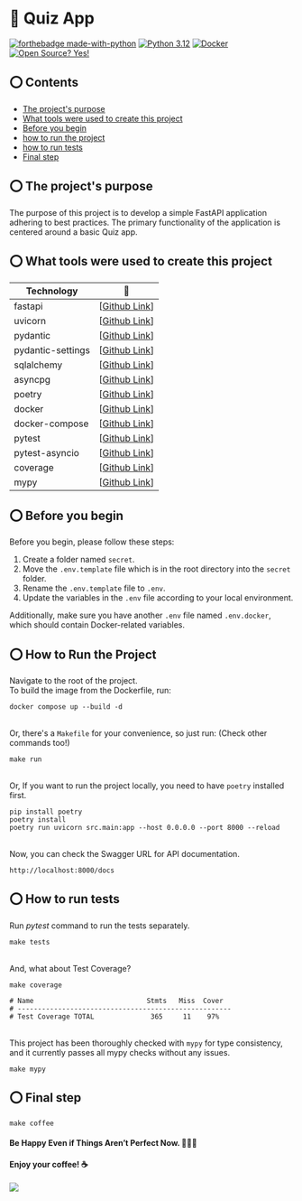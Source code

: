 # 🤖 Quiz App
[![forthebadge made-with-python](https://forthebadge.com/images/badges/made-with-python.svg)](https://www.python.org/)
[![Python 3.12](https://img.shields.io/badge/python-3.12-blue.svg)](https://www.python.org/downloads/release/python-390/) [![Docker](https://badgen.net/badge/icon/docker?icon=docker&label)](https://https://docker.com/) [![Open Source? Yes!](https://badgen.net/badge/Open%20Source%20%3F/Yes%21/blue?icon=github)](https://github.com/Naereen/badges/)


## ⭕ Contents
- [The project's purpose](#-the-project's-purpose)
- [What tools were used to create this project](#-what-tools-were-used-to-create-this-project)
- [Before you begin](#-before-you-begin)
- [how to run the project](#-how-to-run-the-project)
- [how to run tests](#-how-to-run-tests)
- [Final step](#-final-step)


## ⭕ The project's purpose
The purpose of this project is to develop a simple FastAPI application adhering to best practices. The primary functionality of the application is centered around a basic Quiz app.

## ⭕ What tools were used to create this project
| Technology        |    🔗             |
| ----------------- | ----------------- |
| fastapi           | [[Github Link](https://github.com/tiangolo/fastapi)] |
| uvicorn           | [[Github Link](https://github.com/encode/uvicorn)] |
| pydantic          | [[Github Link](https://github.com/pydantic/pydantic)] |
| pydantic-settings | [[Github Link](https://github.com/pydantic/pydantic-settings)] |
| sqlalchemy        | [[Github Link](https://github.com/sqlalchemy/sqlalchemy)] |
| asyncpg           | [[Github Link](https://github.com/MagicStack/asyncpg)] |
| poetry            | [[Github Link](https://github.com/python-poetry/poetry)] |
| docker            | [[Github Link](https://github.com/docker-library/python)] |
| docker-compose    | [[Github Link](https://github.com/docker/compose)] |
| pytest            | [[Github Link](https://github.com/pytest-dev/pytest)] |
| pytest-asyncio    | [[Github Link](https://github.com/pytest-dev/pytest-asyncio)] |
| coverage          | [[Github Link](https://github.com/nedbat/coveragepy?tab=readme-ov-file)] |
| mypy              | [[Github Link](https://github.com/python/mypy)] |


## ⭕ Before you begin
Before you begin, please follow these steps:

1. Create a folder named `secret`.
2. Move the `.env.template` file which is in the root directory into the `secret` folder.
3. Rename the `.env.template` file to `.env`.
4. Update the variables in the `.env` file according to your local environment.

Additionally, make sure you have another `.env` file named `.env.docker`, which should contain Docker-related variables.


## ⭕ How to Run the Project
Navigate to the root of the project. <br>
To build the image from the Dockerfile, run:
```commandline
docker compose up --build -d
```

<br>Or, there's a `Makefile` for your convenience, so just run: (Check other commands too!)
```commandline
make run
```

<br>Or, If you want to run the project locally, you need to have `poetry` installed first.
```commandline
pip install poetry
poetry install
poetry run uvicorn src.main:app --host 0.0.0.0 --port 8000 --reload
```

<br>Now, you can check the Swagger URL for API documentation.
```commandline
http://localhost:8000/docs
```


## ⭕ How to run tests
Run _pytest_ command to run the tests separately.<br>
```commandline
make tests
```

<br>And, what about Test Coverage?
```commandline
make coverage

# Name                            Stmts   Miss  Cover
# -----------------------------------------------------
# Test Coverage TOTAL              365     11    97%
```

<br>This project has been thoroughly checked with `mypy` for type consistency, and it currently passes all mypy checks without any issues.
```commandline
make mypy
```

## ⭕ Final step
```commandline
make coffee
```
#### Be Happy Even if Things Aren’t Perfect Now. 🎉🎉🎉
#### Enjoy your coffee! ☕

![](https://i1.wp.com/justmaths.co.uk/wp-content/uploads/2016/10/celebration-gif.gif)